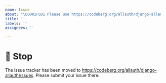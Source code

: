 ```yaml
---
name: Issue
about: "\U0001F6D1 Please use https://codeberg.org/allauth/django-allauth/issues"
title: ''
labels: ''
assignees: ''

---
```


# 🛑 Stop

The issue tracker has been moved to https://codeberg.org/allauth/django-allauth/issues.
Please submit your issue there.
